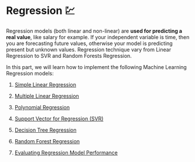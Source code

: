 # Regression 💹

Regression models (both linear and non-linear) are **used for predicting a real value**, like salary for example. If your independent variable is time, then you are forecasting future values, otherwise your model is predicting present but unknown values. Regression technique vary from Linear Regression to SVR and Random Forests Regression.

In this part, we will learn how to implement the following Machine Learning Regression models:

1. [Simple Linear Regression](./01_simple_linear_regression/)

2. [Multiple Linear Regression](./02_multiple_linear_regression/)

3. [Polynomial Regression](./03_polynomial_linear_regression/)

4. [Support Vector for Regression (SVR)](./04_support_vector_regression/)

5. [Decision Tree Regression](./05_decision_tree_regression/)

6. [Random Forest Regression](./06_random_forest_regression/)

7. [Evaluating Regression Model Performance](./07_evaluating_regression_model_performance/)
